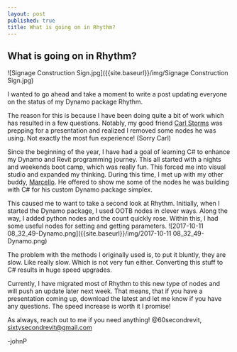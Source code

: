 ```yaml
---
layout: post
published: true
title: What is going on in Rhythm?
---
```

## What is going on in Rhythm?

![Signage Construction Sign.jpg]({{site.baseurl}}/img/Signage Construction Sign.jpg)


I wanted to go ahead and take a moment to write a post updating everyone on the status of my Dynamo package Rhythm.

The reason for this is because I have been doing quite a bit of work which has resulted in a few questions. Notably, my good friend [Carl Storms](https://thebimsider.com/) was prepping for a presentation and realized I removed some nodes he was using. Not exactly the most fun experience! (Sorry Carl)

Since the beginning of the year, I have had a goal of learning C# to enhance my Dynamo and Revit programming journey. This all started with a nights and weekends boot camp, which was really fun. This forced me into visual studio and expanded my thinking. During this time, I met up with my other buddy, [Marcello](http://simplycomplex.org/). He offered to show me some of the nodes he was building with C# for his custom Dynamo package simplex.

This caused me to want to take a second look at Rhythm. Initially, when I started the Dynamo package, I used OOTB nodes in clever ways. Along the way, I added python nodes and the count quickly rose. Within this, I had some useful nodes for setting and getting parameters.
![2017-10-11 08_32_49-Dynamo.png]({{site.baseurl}}/img/2017-10-11 08_32_49-Dynamo.png)

The problem with the methods I originally used is, to put it bluntly, they are slow. Like really slow. Which is not very fun either. Converting this stuff to C# results in huge speed upgrades.

Currently, I have migrated most of Rhythm to this new type of nodes and will push an update later next week. That means, that if you have a presentation coming up, download the latest and let me know if you have any questions. The speed increase is worth it I promise!

As always, reach out to me if you need anything! @60secondrevit, sixtysecondrevit@gmail.com

-johnP



